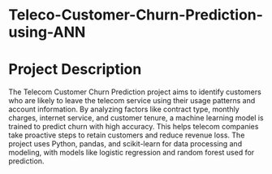 ﻿# Teleco-Customer-Churn-Prediction-using-ANN
# Project Description
The Telecom Customer Churn Prediction project aims to identify customers who are likely to leave the telecom service using their usage patterns and account information. By analyzing factors like contract type, monthly charges, internet service, and customer tenure, a machine learning model is trained to predict churn with high accuracy. This helps telecom companies take proactive steps to retain customers and reduce revenue loss. The project uses Python, pandas, and scikit-learn for data processing and modeling, with models like logistic regression and random forest used for prediction.

